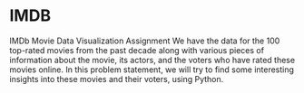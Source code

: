 # IMDB
IMDb Movie Data Visualization Assignment
We have the data for the 100 top-rated movies from the past decade along with various pieces of information about the movie, its actors, and the voters who have rated these movies online. In this problem statement, we will try to find some interesting insights into these movies and their voters, using Python.
